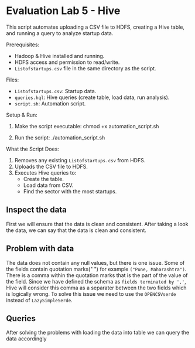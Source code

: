 # Evaluation Lab 5 - Hive

This script automates uploading a CSV file to HDFS, creating a Hive table, and running a query to analyze startup data.

Prerequisites:
- Hadoop & Hive installed and running.
- HDFS access and permission to read/write.
- `Listofstartups.csv` file in the same directory as the script.

Files:
- `Listofstartups.csv`: Startup data.
- `queries.hql`: Hive queries (create table, load data, run analysis).
- `script.sh`: Automation script.

Setup & Run:
1. Make the script executable:
   chmod +x automation_script.sh

2. Run the script:
   ./automation_script.sh

What the Script Does:
1. Removes any existing `Listofstartups.csv` from HDFS.
2. Uploads the CSV file to HDFS.
3. Executes Hive queries to:
   - Create the table.
   - Load data from CSV.
   - Find the sector with the most startups.

## Inspect the data<br>
First we will ensure that the data is clean and consistent.
After taking a look the data, we can say that the data is clean and consistent.

## Problem with data<br>
The data does not contain any null values, but there is one issue.
Some of the fields contain quotation marks(" ") for example `("Pune, Maharashtra")`.
There is a comma within the quotation marks that is the part of the value of the field.
Since we have defined the schema as `fields terminated by ','`, Hive will consider this comma as a separater between the two fields which is logically wrong.
To solve this issue we need to use the `OPENCSVserde` instead of `LazySimpleSerde`.

## Queries<br>
After solving the problems with loading the data into table we can query the data accordingly
